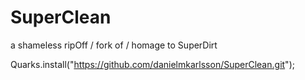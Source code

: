 # SuperClean
a shameless ripOff / fork of / homage to SuperDirt

Quarks.install("https://github.com/danielmkarlsson/SuperClean.git");
